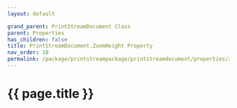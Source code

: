 ```yaml
---
layout: default

grand_parent: PrintStreamDocument Class
parent: Properties
has_children: false
title: PrintStreamDocument.ZoomHeight Property
nav_order: 10
permalink: /package/printstreampackage/printstreamdocument/properties/zoomheight
---
```

# {{ page.title }}